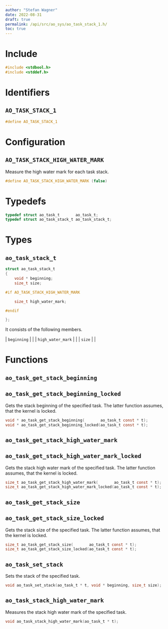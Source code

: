 ```yaml
---
author: "Stefan Wagner"
date: 2022-08-31
draft: true
permalink: /api/src/ao_sys/ao_task_stack_1.h/
toc: true
---
```


# Include

```c
#include <stdbool.h>
#include <stddef.h>
```

# Identifiers

## `AO_TASK_STACK_1`

```c
#define AO_TASK_STACK_1
```

# Configuration

## `AO_TASK_STACK_HIGH_WATER_MARK`

Measure the high water mark for each task stack.

```c
#define AO_TASK_STACK_HIGH_WATER_MARK (false)
```

# Typedefs

```c
typedef struct ao_task_t       ao_task_t;
typedef struct ao_task_stack_t ao_task_stack_t;
```

# Types

## `ao_task_stack_t`

```c
struct ao_task_stack_t
{
    void * beginning;
    size_t size;

#if AO_TASK_STACK_HIGH_WATER_MARK

    size_t high_water_mark;

#endif

};
```

It consists of the following members.

| `beginning` | |
| `high_water_mark` | |
| `size` | |

# Functions

## `ao_task_get_stack_beginning`
## `ao_task_get_stack_beginning_locked`

Gets the stack beginning of the specified task. The latter function assumes, that the kernel is locked.

```c
void * ao_task_get_stack_beginning(       ao_task_t const * t);
void * ao_task_get_stack_beginning_locked(ao_task_t const * t);
```

## `ao_task_get_stack_high_water_mark`
## `ao_task_get_stack_high_water_mark_locked`

Gets the stack high water mark of the specified task. The latter function assumes, that the kernel is locked.

```c
size_t ao_task_get_stack_high_water_mark(       ao_task_t const * t);
size_t ao_task_get_stack_high_water_mark_locked(ao_task_t const * t);
```

## `ao_task_get_stack_size`
## `ao_task_get_stack_size_locked`

Gets the stack size of the specified task. The latter function assumes, that the kernel is locked.

```c
size_t ao_task_get_stack_size(       ao_task_t const * t);
size_t ao_task_get_stack_size_locked(ao_task_t const * t);
```

## `ao_task_set_stack`

Sets the stack of the specified task.

```c
void ao_task_set_stack(ao_task_t * t, void * beginning, size_t size);
```

## `ao_task_stack_high_water_mark`

Measures the stack high water mark of the specified task.

```c
void ao_task_stack_high_water_mark(ao_task_t * t);
```

